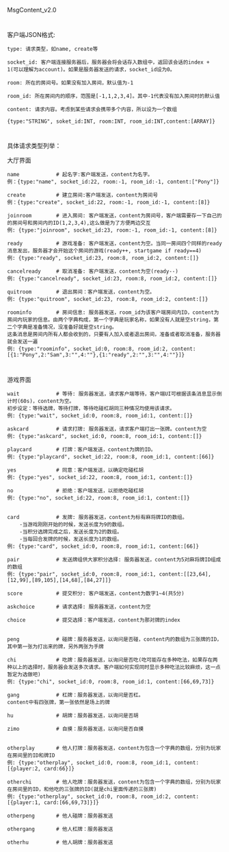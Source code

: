 MsgContent_v2.0
#
客户端JSON格式:

    type: 请求类型，如name, create等

    socket_id: 客户端连接服务器后，服务器会将会话存入数组中，返回该会话的index + 1(可以理解为account)。如果是服务器发送的请求，socket_id设为0。

    room: 所在的房间号。如果没有加入房间，默认值为-1

    room_id: 所在房间内的顺序，范围是[-1,1,2,3,4]。其中-1代表没有加入房间时的默认值

    content: 请求内容。考虑到某些请求会携带多个内容，所以设为一个数组

    {type:"STRING", soket_id:INT, room:INT, room_id:INT,content:[ARRAY]}

#
具体请求类型列举：

大厅界面

    name			# 起名字:客户端发送，content为名字。
    例：{type:"name", socket_id:22, room:-1, room_id:-1, content:["Pony"]}

	create		    # 建立房间:客户端发送，content为房间号
    例：{type:"create", socket_id:22, room:-1, room_id:-1, content:[8]}

	joinroom		# 进入房间: 客户端发送，content为房间号，客户端需要存一下自己的的房间号和房间内的ID(1,2,3,4),这么做是为了方便两边交互
    例: {type:"joinroom", socket_id:23, room:-1, room_id:-1, content:[8]}

	ready   		# 游戏准备: 客户端发送，content为空。当同一房间四个同样的ready消息发出，服务器才会开始这个房间的游戏(ready++, startgame if ready==4)
    例: {type:"ready", socket_id:23, room:8, room_id:2, content:[]}

    cancelready     # 取消准备: 客户端发送，content为空(ready--)
    例: {type:"cancelready", socket_id:23, room:8, room_id:2, content:[]}

	quitroom		# 退出房间：客户端发送，content为空。
    例: {type:"quitroom", socket_id:23, room:8, room_id:2, content:[]}
    
    roominfo        # 房间信息: 服务器发送，room_id为该客户端房间内ID，content为房间内玩家的信息。由两个字典构成，第一个字典是玩家名称，如果没有人就是空string，第二个字典是准备情况，没准备好就是空string。
    这条消息是房间内所有人都会收到的，只要有人加入或者退出房间，准备或者取消准备，服务器就会发送一遍
    例: {type:"roominfo", socket_id:0, room:8, room_id:2, content:[{1:"Pony",2:"Sam",3:"",4:""},{1:"ready",2:"",3:"",4:""}]}
    
#
游戏界面

    wait            # 等待: 服务器发送，请求客户端等待，客户端UI可根据该条消息显示倒计时(60s)，content为空。
    初步设定：等待选牌，等待打牌，等待吃碰杠胡同三种情况均使用该请求。
    例: {type:"wait", socket_id:0, room:8, room_id:1, content:[]}

    askcard         # 请求打牌: 服务器发送，请求客户端打出一张牌。content为空
    例: {type:"askcard", socket_id:0, room:8, room_id:1, content:[]}

    playcard		# 打牌：客户端发送，content为牌的ID。
    例: {type:"playcard", socket_id:22, room:8, room_id:1, content:[66]}

	yes				# 同意：客户端发送，以确定吃碰杠胡
    例: {type:"yes", socket_id:22, room:8, room_id:1, content:[]}

	no				# 拒绝：客户端发送，以拒绝吃碰杠胡
    例: {type:"no", socket_id:22, room:8, room_id:1, content:[]}

    
    card            # 发牌: 服务器发送，content为标有麻将牌ID的数组。
        -当游戏刚刚开始的时候，发送长度为9的数组。
        -当积分选牌完成之后，发送长度为2的数组。
        -当每回合发牌的时候，发送长度为1的数组。
    例: {type:"card", socket_id:0, room:8, room_id:1, content:[66]}

    pair            # 发送牌组供大家积分选择: 服务器发送，content为5对麻将牌ID组成的数组
    例: {type:"pair", socket_id:0, room:8, room_id:1, content:[[23,64],[12,99],[89,105],[14,68],[84,27]]}

    score           # 提交积分: 客户端发送，content为数字1~4(共5分)

    askchoice       # 请求选择: 服务器发送，content为空

    choice          # 提交选择：客户端发送，content为那对牌的index


	peng    		# 碰牌：服务器发送，以询问是否碰，content内的数组为三张牌的ID，其中第一张为打出来的牌，另外两张为手牌

	chi         	# 吃牌：服务器发送，以询问是否吃(吃可能存在多种吃法，如果存在两种以上的选择时，服务器会发送多次请求。客户端如何实现同时显示多种吃法比较麻烦，这一点暂定为选做吧)
    例: {type:"chi", socket_id:0, room:8, room_id:1, content:[66,69,73]}

	gang        	# 杠牌：服务器发送，以询问是否杠。
    content中有四张牌，第一张依然是场上的牌

	hu  			# 胡牌：服务器发送，以询问是否胡

	zimo			# 自摸：服务器发送，以询问是否自摸


	otherplay		# 他人打牌：服务器发送，content为包含一个字典的数组，分别为玩家在房间里的ID和牌ID
    例: {type:"otherplay", socket_id:0, room:8, room_id:1, content:[{player:2, card:66}]}

	otherchi    	# 他人吃牌：服务器发送，content为包含一个字典的数组，分别为玩家在房间里的ID，和他吃的三张牌的ID(就是chi里面传递的三张牌)
    例: {type:"otherplay", socket_id:0, room:8, room_id:2, content:[{player:1, card:[66,69,73]}]}

	otherpeng   	# 他人碰牌：服务器发送

	othergang       # 他人杠牌：服务器发送

	otherhu     	# 他人胡牌：服务器发送
